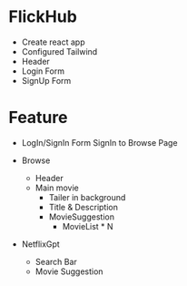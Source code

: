 # FlickHub

- Create react app
- Configured Tailwind
- Header
- Login Form
- SignUp Form

# Feature

- LogIn/SignIn Form
SignIn to Browse Page

- Browse
    - Header
    - Main movie
        - Tailer in background
        - Title & Description
        - MovieSuggestion
            - MovieList * N

- NetflixGpt
    - Search Bar
    - Movie Suggestion